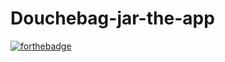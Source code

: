 # Douchebag-jar-the-app

[![forthebadge](https://forthebadge.com/images/badges/certified-yourboyserge.svg)](https://forthebadge.com)
